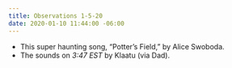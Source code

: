 ```yaml
---
title: Observations 1-5-20
date: 2020-01-10 11:44:00 -06:00
---
```


- This super haunting song, “Potter’s Field,” by Alice Swoboda.
- The sounds on *3:47 EST* by Klaatu (via Dad).
